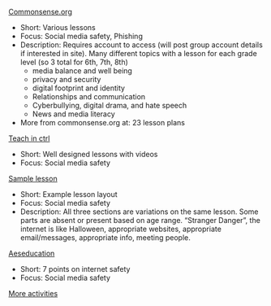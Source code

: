 [Commonsense.org](https://www.commonsense.org/education/digital-citizenship/curriculum)
- Short: Various lessons 
- Focus: Social media safety, Phishing
- Description: Requires account to access (will post group account details if interested in site).
Many different topics with a lesson for each grade level (so 3 total for 6th, 7th, 8th)
  - media balance and well being
  - privacy and security
  - digital footprint and identity
  - Relationships and communication
  - Cyberbullying, digital drama, and hate speech
  - News and media literacy
- More from commonsense.org at: 23 lesson plans 

[Teach in ctrl](https://teachinctrl.org)
- Short: Well designed lessons with videos
- Focus: Social media safety

[Sample lesson](https://www.safesurfingkids.com/lesson_plans_grades_3_12.htm)
- Short: Example lesson layout
- Focus: Social media safety
- Description: All three sections are variations on the same lesson. Some parts are absent or present based on age range. “Stranger Danger”, the internet is like Halloween, appropriate websites, appropriate email/messages, appropriate info, meeting people. 

[Aeseducation](https://www.aeseducation.com/blog/how-to-teach-internet-safety-to-middle-school-students)
- Short: 7 points on internet safety
- Focus: Social media safety

[More activities](https://www.remc.org/21things4students/)
